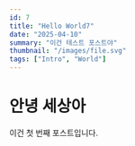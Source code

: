 ```yaml
---
id: 7
title: "Hello World7"
date: "2025-04-10"
summary: "이건 테스트 포스트야"
thumbnail: "/images/file.svg"
tags: ["Intro", "World"]
---
```


# 안녕 세상아

이건 첫 번째 포스트입니다.
